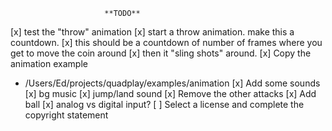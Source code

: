                          **TODO**
  
[x] test the "throw" animation
   [x] start a throw animation.  make this a countdown.
   [x] this should be a countdown of number of frames where you get to move the coin around
   [x] then it "sling shots" around.
[x] Copy the animation example
   - /Users/Ed/projects/quadplay/examples/animation
[x] Add some sounds
   [x] bg music
   [x] jump/land sound
[x] Remove the other attacks
[x] Add ball
[x] analog vs digital input?
[ ] Select a license and complete the copyright statement
